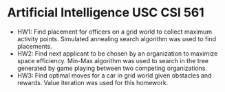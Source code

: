 # Artificial Intelligence USC CSI 561

* HW1: Find placement for officers on a grid world to collect maximum activity points. Simulated annealing search algorithm was used to find placements.
* HW2: Find next applicant to be chosen by an organization to maximize space efficiency. Min-Max algorithm was used to search in the tree generated by game playing between two competing organizations.
* HW3: Find optimal moves for a car in grid world given obstacles and rewards. Value iteration was used for this homework.